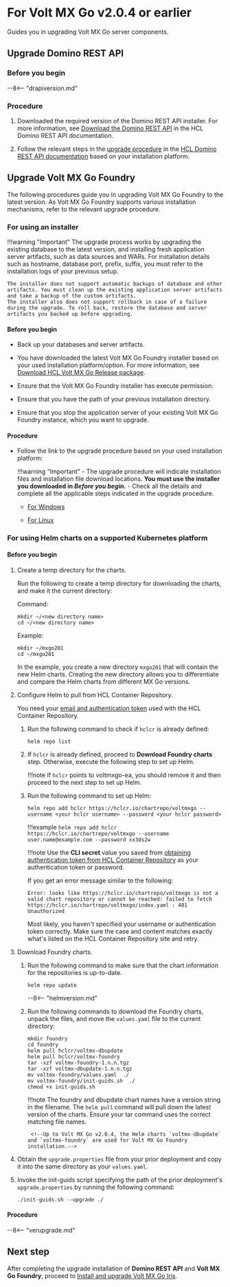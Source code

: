 # For Volt MX Go v2.0.4 or earlier

Guides you in upgrading Volt MX Go server components.

## Upgrade Domino REST API

### Before you begin

--8<-- "drapiversion.md"

### Procedure

1. Downloaded the required version of the Domino REST API installer. For more information, see [Download the Domino REST API](https://opensource.hcltechsw.com/Domino-rest-api/tutorial/installconfig/index.html#download-the-domino-rest-api) in the HCL Domino REST API documentation.

2. Follow the relevant steps in the [upgrade procedure](https://opensource.hcltechsw.com/Domino-rest-api/howto/production/versionupdate.html) in the [HCL Domino REST API documentation](https://opensource.hcltechsw.com/Domino-rest-api/index.html) based on your installation platform.

## Upgrade Volt MX Go Foundry

The following procedures guide you in upgrading Volt MX Go Foundry to the latest version. As Volt MX Go Foundry supports various installation mechanisms, refer to the relevant upgrade procedure.

### For using an installer

!!!warning "Important"
    The upgrade process works by upgrading the existing database to the latest version, and installing fresh application server artifacts, such as data sources and WARs. For installation details such as hostname, database port, prefix, suffix, you must refer to the installation logs of your previous setup.

    The installer does not support automatic backups of database and other artifacts. You must clean up the existing application server artifacts and take a backup of the custom artifacts.
    The installer also does not support rollback in case of a failure during the upgrade. To roll back, restore the database and server artifacts you backed up before upgrading.

#### Before you begin

- Back up your databases and server artifacts.
- You have downloaded the latest Volt MX Go Foundry installer based on your used installation platform/option. For more information, see [Download HCL Volt MX Go Release package](portaldownload.md#for-volt-mx-go-v204-or-earlier).

- Ensure that the Volt MX Go Foundry installer has execute permission.
- Ensure that you have the path of your previous installation directory.
- Ensure that you stop the application server of your existing Volt MX Go Foundry instance, which you want to upgrade.

#### Procedure

- Follow the link to the upgrade procedure based on your used installation platform:

    !!!warning "Important"
        - The upgrade procedure will indicate installation files and installation file download locations. **You must use the installer you downloaded in *Before you begin*.**
        - Check all the details and complete all the applicable steps indicated in the upgrade procedure.

    - [For Windows](https://opensource.hcltechsw.com/volt-mx-docs/95/docs/documentation/Foundry/voltmx_foundry_windows_install_guide/Content/Upgrading_VoltMX_Foundry_SP1.html)
    
    - [For Linux](https://opensource.hcltechsw.com/volt-mx-docs/95/docs/documentation/Foundry/voltmx_foundry_linux_install_guide/Content/Upgrading_VoltMX_Foundry_SP1.html)
    <!-- [For command line installer](https://opensource.hcltechsw.com/volt-mx-docs/95/docs/documentation/Foundry/VoltMX_Foundry_CLI/Content/installer_cli.html)-->

### For using Helm charts on a supported Kubernetes platform

#### Before you begin

1. Create a temp directory for the charts.

    Run the following to create a temp directory for downloading the charts, and make it the current directory:

    Command:
    ```
    mkdir ~/<new directory name>
    cd ~/<new directory name>
    ```

    Example:
    ```
    mkdir ~/mxgo201
    cd ~/mxgo201
    ```

    In the example, you create a new directory `mxgo201` that will contain the new Helm charts. Creating the new directory allows you to differentiate and compare the Helm charts from different MX Go versions.

2. Configure Helm to pull from HCL Container Repository.

    You need your [email and authentication token](obtainauthenticationtoken.md) used with the HCL Container Repository.

    1. Run the following command to check if `hclcr` is already defined:

        ```
        helm repo list
        ```

    2. If `hclcr` is already defined, proceed to **Download Foundry charts** step. Otherwise, execute the following step to set up Helm.

        !!!note
            If `hclcr` points to voltmxgo-ea, you should remove it and then proceed to the next step to set up Helm.

    3. Run the following command to set up Helm:

        ```
        helm repo add hclcr https://hclcr.io/chartrepo/voltmxgo --username <your hclcr username> --password <your hclcr password>
        ```

        !!!example
             `helm repo add hclcr https://hclcr.io/chartrepo/voltmxgo --username user.name@example.com --password xx3ds2w`


        !!!note
            Use the **CLI secret** value you saved from [obtaining authentication token from HCL Container Repository](obtainauthenticationtoken.md) as your authentication token or password.

        If you get an error message similar to the following:

        ``` { .yaml .no-copy }
        Error: looks like https://hclcr.io/chartrepo/voltmxgo is not a valid chart repository or cannot be reached: failed to fetch https://hclcr.io/chartrepo/voltmxgo/index.yaml : 401 Unauthorized
        ```

        Most likely, you haven't specified your username or authentication token correctly. Make sure the case and content matches exactly what's listed on the HCL Container Repository site and retry.

3. Download Foundry charts.

    1. Run the following command to make sure that the chart information for the repositories is up-to-date.

        ```
        helm repo update
        ```

        --8<-- "helmversion.md"

    2. Run the following commands to download the Foundry charts, unpack the files, and move the `values.yaml` file to the current directory:

        ```
        mkdir foundry
        cd foundry
        helm pull hclcr/voltmx-dbupdate
        helm pull hclcr/voltmx-foundry
        tar -xzf voltmx-foundry-1.n.n.tgz
        tar -xzf voltmx-dbupdate-1.n.n.tgz
        mv voltmx-foundry/values.yaml  ./
        mv voltmx-foundry/init-guids.sh  ./
        chmod +x init-guids.sh
        ```

        !!!note
            The foundry and dbupdate chart names have a version string in the filename. The `helm pull` command will pull down the latest version of the charts. Ensure your tar command uses the correct matching file names.    

            <!--Up to Volt MX Go v2.0.4, the Helm charts `voltmx-dbupdate` and `voltmx-foundry` are used for Volt MX Go Foundry installation.-->

4. Obtain the `upgrade.properties` file from your prior deployment and copy it into the same directory as your `values.yaml`.
5. Invoke the init-guids script specifying the path of the prior deployment's `upgrade.properties` by running the following command:

    ```
    ./init-guids.sh --upgrade ./
    ```

#### Procedure

<!--
!!!note
    Up to Volt MX Go v2.0.4, the following Helm charts are used for Volt MX Go Foundry installation:

    - `voltmx-dbupdate`
    - `voltmx-foundry`
-->

--8<-- "verupgrade.md"

## Next step

After completing the upgrade installation of **Domino REST API** and **Volt MX Go Foundry**, proceed to [Install and upgrade Volt MX Go Iris](installirisindex.md).

<!--# Upgrade Volt MX Go Foundry

The following procedures guide you in upgrading Volt MX Go Foundry to the latest version. As Volt MX Go Foundry supports various installation mechanisms, refer to the relevant upgrade procedure.

## For using an installer

!!!warning "Important"
    The upgrade process works by upgrading the existing database to the latest version, and installing fresh application server artifacts, such as data sources and WARs. For installation details such as hostname, database port, prefix, suffix, you must refer to the installation logs of your previous setup.

    The installer does not support automatic backups of database and other artifacts. You must clean up the existing application server artifacts and take a backup of the custom artifacts.
    The installer also does not support rollback in case of a failure during the upgrade. To roll back, restore the database and server artifacts you backed up before upgrading.

### For Volt MX Go v2.1

Upgrades Volt MX Go Foundry from Volt MX Go v2.0.4 to Volt MX Go v2.1.

#### Before you begin

- Back up your databases and server artifacts.

- You have downloaded the Volt Foundry installer based on your installation platform. The minimum required version is v9.5.18.0. For more information, see [Download HCL Volt MX Go Release package](portaldownload.md#for-volt-mx-go-v21).

- You have installed the Volt MX Go Plugin Installer. For more information, see [Install Volt MX Go Plugin Installer](nativeinstallers.md#2-install-volt-mx-go-plugin-installer).

- Ensure that the Volt Foundry installer has execute permission.
- Ensure that you have the path of your previous installation directory.
- Ensure that you stop the application server of your existing Volt MX Go Foundry instance, which you want to upgrade.

#### 1. Install Volt Foundry

- Follow the link to the upgrade procedure based on your used installation platform. In this step, upgrade your Volt MX Go Foundry v2.0.4 with the required minimum version of Volt Foundry. 

    !!!warning "Important"
        - For Volt MX Go v2.1, only Volt Foundry using a Tomcat non-clustered application server is supported.
        - The upgrade procedure indicates installation files and installation file download locations. **You must use the installer you downloaded in *Before you begin*.**
        - Check all the details and complete all the applicable steps indicated in the upgrade procedure.
        - Make sure to point to the same database you used for your Volt MX Go Foundry v2.0.4 installation to access all the projects you worked on. 

    - [For Windows](https://opensource.hcltechsw.com/volt-mx-docs/95/docs/documentation/Foundry/voltmx_foundry_windows_install_guide/Content/Upgrading_VoltMX_Foundry_SP1.html)
    
    - [For Linux](https://opensource.hcltechsw.com/volt-mx-docs/95/docs/documentation/Foundry/voltmx_foundry_linux_install_guide/Content/Upgrading_VoltMX_Foundry_SP1.html)
    <!-- [For command line installer](https://opensource.hcltechsw.com/volt-mx-docs/95/docs/documentation/Foundry/VoltMX_Foundry_CLI/Content/installer_cli.html)-->

<!--#### 2. Install Volt MX Go plugins

The procedure enables the installation of Volt MX Go plugins to Volt Foundry to enable Volt MX Go features.

!!!warning "Important"
    - For Volt MX Go v2.1, **you can only install Volt MX Go plugins to Volt Foundry that uses a Tomcat non-clustered application server**.

=== "on Linux"

    1. Open Terminal.
    1. Go to the directory where you installed the Volt MX Go Plugin Installer.
    2. Run the Volt MX Go Plugin Installer by entering the following command and press **Enter**

        `./VoltMXGoPluginInstaller`

        The installation tool opens on the Terminal.

    3. Enter **1** to install Volt MX Go plugins and press **Enter**.
    4. Specify the Tomcat WebApps directory by entering the number corresponding to your installation or enter the full path to your Tomcat WebApps directory, and then press **Enter**.

        You get a confirmation statement that the plugins have been installed.

    6. Enter **7** and press **Enter** to exit the installation tool. 

=== "on Windows"

    1. Select **Start**, scroll through the alphabetical list, and select **Volt MX Go Plugin Installer**. Depending on your OS, you might need to select **All apps**, scroll through the alphabetical list, and click **Volt MX Go Plugin Installer**.

        OR

        Double-click the **Volt MX Go Plugin Installer** shortcut on your desktop if available. 

        A Command Prompt window opens.

    2. Enter **1** to install Volt MX Go plugins and press **Enter**.
    3. Specify the Tomcat WebApps directory by entering the number corresponding to your installation, or enter the full path to your Tomcat WebApps directory, then press **Enter**. 

        You get a confirmation statement that the plugins have been installed. 

    5. Press **Enter** to close the Command Prompt window.

#### Important consideration

There are regular updates for Volt Foundry. These updates are major release versions, service packs, and fix packs.

**You must reinstall the Volt MX Go plugins every time you update Volt Foundry**.

### For Volt MX Go v2.0.4 or earlier

#### Before you begin

- Back up your databases and server artifacts.
- You have downloaded the latest Volt MX Go Foundry installer based on your used installation platform/option. For more information, see [Download HCL Volt MX Go Release package](portaldownload.md#for-volt-mx-go-v204-or-earlier).

- Ensure that the Volt MX Go Foundry installer has execute permission.
- Ensure that you have the path of your previous installation directory.
- Ensure that you stop the application server of your existing Volt MX Go Foundry instance, which you want to upgrade.

#### Procedure

- Follow the link to the upgrade procedure based on your used installation platform:

    !!!warning "Important"
        - The upgrade procedure will indicate installation files and installation file download locations. **You must use the installer you downloaded in *Before you begin*.**
        - Check all the details and complete all the applicable steps indicated in the upgrade procedure.

    - [For Windows](https://opensource.hcltechsw.com/volt-mx-docs/95/docs/documentation/Foundry/voltmx_foundry_windows_install_guide/Content/Upgrading_VoltMX_Foundry_SP1.html)
    
    - [For Linux](https://opensource.hcltechsw.com/volt-mx-docs/95/docs/documentation/Foundry/voltmx_foundry_linux_install_guide/Content/Upgrading_VoltMX_Foundry_SP1.html)
    <!-- [For command line installer](https://opensource.hcltechsw.com/volt-mx-docs/95/docs/documentation/Foundry/VoltMX_Foundry_CLI/Content/installer_cli.html)-->

<!--## For using helm charts on a supported Kubernetes platform

### For Volt MX Go v2.1

#### Before you begin

- You have downloaded the Volt Foundry Helm charts. For more information, see [Download HCL Volt MX Go Release package](./portaldownload.md#for-volt-mx-go-v21). 

#### Upgrade Volt Foundry

1. Click the link to the upgrade guide based on your requirement and follow the steps. 

    - [Upgrade Individual Foundry Components](https://opensource.hcltechsw.com/volt-mx-docs/95/docs/documentation/Foundry/voltmxfoundry_containers_helm/Content/Installing_Containers_With_Helm_PostInstallation.html#how-to-upgrade-individual-foundry-components)

    - [Upgrade All Foundry Components](https://opensource.hcltechsw.com/volt-mx-docs/95/docs/documentation/Foundry/voltmxfoundry_containers_helm/Content/Installing_Containers_With_Helm_PostInstallation.html#how-to-upgrade-all-foundry-components)

    !!!warning "Important"
        Make sure to check all the details and complete all the applicable steps indicated in the installation guide.

2. After completing all applicable steps in the installation guide, update the `values.yaml` file.

    1. Locate the `values.yaml` file in the Volt Foundry directory.
    2. Open the `values.yaml` file with your preferred editor and locate the line containing the `imageRegistry:` key.
    3. Change the value of the `imageRegistry:` key to `hclcr.io/voltmxgo`.
    4. Save your changes and close the file. 

3. Execute the `helm upgrade foundry` command to upgrade the running images to use Volt MX Go. 

<!--
#### Before you begin

1. Create a temp directory for the charts.

    Run the following to create a temp directory for downloading the charts, and make it the current directory:

    Command:
    ```
    mkdir ~/<new directory name>
    cd ~/<new directory name>
    ```

    Example:
    ```
    mkdir ~/mxgo201
    cd ~/mxgo201
    ```

    In the example, you create a new directory `mxgo201` that will contain the new helm charts. Creating the new directory allows you to differentiate and compare the helm charts from different MX Go versions.

2. Configure Helm to pull from HCL Container Repository.

    You will need your [email and authentication token](obtainauthenticationtoken.md) used with the HCL Container Repository.

    1. Run the following command to check if `hclcr` is already defined:

        ```
        helm repo list
        ```

    2. If `hclcr` is already defined, proceed to **Download Foundry charts** step. Otherwise, execute the following step to set up Helm.

        !!!note
            If `hclcr` points to voltmxgo-ea, you should remove it and then proceed to the next step to set up Helm.

    3. Run the following command to set up Helm:

        ```
        helm repo add hclcr https://hclcr.io/chartrepo/voltmxgo --username <your hclcr username> --password <your hclcr password>
        ```

        !!!example
             `helm repo add hclcr https://hclcr.io/chartrepo/voltmxgo --username user.name@example.com --password xx3ds2w`


        !!!note
            Use the **CLI secret** value you saved from [obtaining authentication token from HCL Container Repository](obtainauthenticationtoken.md) as your authentication token or password.

        If you get an error message similar to the following:

        ``` { .yaml .no-copy }
        Error: looks like https://hclcr.io/chartrepo/voltmxgo is not a valid chart repository or cannot be reached: failed to fetch https://hclcr.io/chartrepo/voltmxgo/index.yaml : 401 Unauthorized
        ```

        Most likely, you haven't specified your username or authentication token correctly. Make sure the case and content matches exactly what's listed on the HCL Container Repository site and retry.

3. Download Foundry charts.

    1. Run the following command to make sure that the chart information for the repositories is up-to-date.

        ```
        helm repo update
        ```

        --8<-- "helmversion.md"

    2. Run the following commands to download the Foundry charts, unpack the files, and move the `values.yaml` file to the current directory:

        ```
        mkdir foundry
        cd foundry
        helm pull hclcr/voltmx-foundry
        tar -xzf voltmx-foundry-1.n.n.tgz
        mv voltmx-foundry/values.yaml  ./
        mv voltmx-foundry/init-guids.sh  ./
        chmod +x init-guids.sh
        ```

        !!!note
            - Starting with Volt MX Go v2.1, only the `voltmx-foundry` helm chart is used for Volt MX Go Foundry installation.
            - The chart name has a version string in the filename. The `helm pull` command will pull down the latest version of the chart. Ensure your tar command uses the correct matching file name.

4. Obtain the `upgrade.properties` file from your prior deployment and copy it into the same directory as your `values.yaml`.
5. Invoke the init-guids script specifying the file path of the prior deployment's `upgrade.properties` by running the following command:

    ```
    ./init-guids.sh --upgrade ./
    ```

#### Procedure

!!!note
    Starting with Volt MX Go v2.1, only the `voltmx-foundry` helm chart is used for Volt MX Go Foundry installation.

--8<-- "verupgrade1.md"

-->

<!--### For Volt MX Go v2.0.4 or earlier

#### Before you begin

1. Create a temp directory for the charts.

    Run the following to create a temp directory for downloading the charts, and make it the current directory:

    Command:
    ```
    mkdir ~/<new directory name>
    cd ~/<new directory name>
    ```

    Example:
    ```
    mkdir ~/mxgo201
    cd ~/mxgo201
    ```

    In the example, you create a new directory `mxgo201` that will contain the new helm charts. Creating the new directory allows you to differentiate and compare the helm charts from different MX Go versions.

2. Configure Helm to pull from HCL Container Repository.

    You will need your [email and authentication token](obtainauthenticationtoken.md) used with the HCL Container Repository.

    1. Run the following command to check if `hclcr` is already defined:

        ```
        helm repo list
        ```

    2. If `hclcr` is already defined, proceed to **Download Foundry charts** step. Otherwise, execute the following step to set up Helm.

        !!!note
            If `hclcr` points to voltmxgo-ea, you should remove it and then proceed to the next step to set up Helm.

    3. Run the following command to set up Helm:

        ```
        helm repo add hclcr https://hclcr.io/chartrepo/voltmxgo --username <your hclcr username> --password <your hclcr password>
        ```

        !!!example
             `helm repo add hclcr https://hclcr.io/chartrepo/voltmxgo --username user.name@example.com --password xx3ds2w`


        !!!note
            Use the **CLI secret** value you saved from [obtaining authentication token from HCL Container Repository](obtainauthenticationtoken.md) as your authentication token or password.

        If you get an error message similar to the following:

        ``` { .yaml .no-copy }
        Error: looks like https://hclcr.io/chartrepo/voltmxgo is not a valid chart repository or cannot be reached: failed to fetch https://hclcr.io/chartrepo/voltmxgo/index.yaml : 401 Unauthorized
        ```

        Most likely, you haven't specified your username or authentication token correctly. Make sure the case and content matches exactly what's listed on the HCL Container Repository site and retry.

3. Download Foundry charts.

    1. Run the following command to make sure that the chart information for the repositories is up-to-date.

        ```
        helm repo update
        ```

        --8<-- "helmversion.md"

    2. Run the following commands to download the Foundry charts, unpack the files, and move the `values.yaml` file to the current directory:

        ```
        mkdir foundry
        cd foundry
        helm pull hclcr/voltmx-dbupdate
        helm pull hclcr/voltmx-foundry
        tar -xzf voltmx-foundry-1.n.n.tgz
        tar -xzf voltmx-dbupdate-1.n.n.tgz
        mv voltmx-foundry/values.yaml  ./
        mv voltmx-foundry/init-guids.sh  ./
        chmod +x init-guids.sh
        ```

        !!!note
            -  Up to Volt MX Go v2.0.4, the helm charts `voltmx-dbupdate` and `voltmx-foundry` are used for Volt MX Go Foundry installation.
            - The foundry and dbupdate chart names have a version string in the filename. The `helm pull` command will pull down the latest version of the charts. Ensure your tar command uses the correct matching file names.    

4. Obtain the `upgrade.properties` file from your prior deployment and copy it into the same directory as your `values.yaml`.
5. Invoke the init-guids script specifying the file path of the prior deployment's `upgrade.properties` by running the following command:

    ```
    ./init-guids.sh --upgrade ./
    ```

#### Procedure

!!!note
    Up to Volt MX Go v2.0.4, the following helm charts are used for Volt MX Go Foundry installation:

    - `voltmx-dbupdate`
    - `voltmx-foundry`

--8<-- "verupgrade.md"

## Next step

After completing the upgrade installation of **Domino REST API** and **Volt MX Go Foundry**, proceed to [Install and upgrade Volt MX Go Iris](installirisindex.md).
-->
